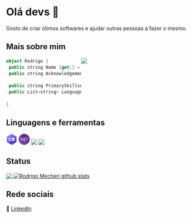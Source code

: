 # Olá devs 👋

Gosto de criar ótimos softwares e ajudar outras pessoas a fazer o mesmo.

## Mais sobre mim

<img align="right" width="300" src="https://i2.wp.com/allhtaccess.info/wp-content/uploads/2018/03/programming.gif?fit=1281%2C716&ssl=1" />

```kotlin
object Rodrigo {
 public string Name {get;} = "Rodrigo Brás Mecheri";
 public string Acknowledgements {get;} = "Back-end";

 public string PrimarySkillset {get;} = "C#/.NET";
 public List<string> LanguagesAndFrameworks {get;} = ["C#", ".NET","Rust", "Go"];

}
```

## Linguagens e ferramentas

<code><img height="30" src="https://raw.githubusercontent.com/github/explore/80688e429a7d4ef2fca1e82350fe8e3517d3494d/topics/csharp/csharp.png"></code>
<code><img height="30" src="https://raw.githubusercontent.com/github/explore/80688e429a7d4ef2fca1e82350fe8e3517d3494d/topics/dotnet/dotnet.png"></code>
<code><img height="30" src="http://rust-lang.org/logos/rust-logo-16x16.png"></code>
<code><img height="30" src="https://raw.githubusercontent.com/jmnote/z-icons/master/16x16/go.png"></code>

## Status

<a href="https://github.com/mexirica">
  <img align="center" src="https://github-readme-stats.vercel.app/api/top-langs/?username=mexirica&theme=dracula&hide_langs_below=1" />
</a>

<a href="https://github.com/mexirica">
 <img align="center" src="https://github-readme-stats.vercel.app/api?username=mexirica&show_icons=true&theme=dracula&line_height=27" alt="Rodrigo Mecheri github stats"/>
</a>

[linkedin]: https://www.linkedin.com/in/rodrigo-mecheri/

<br>

## Rede sociais

👔 [LinkedIn][linkedin]
